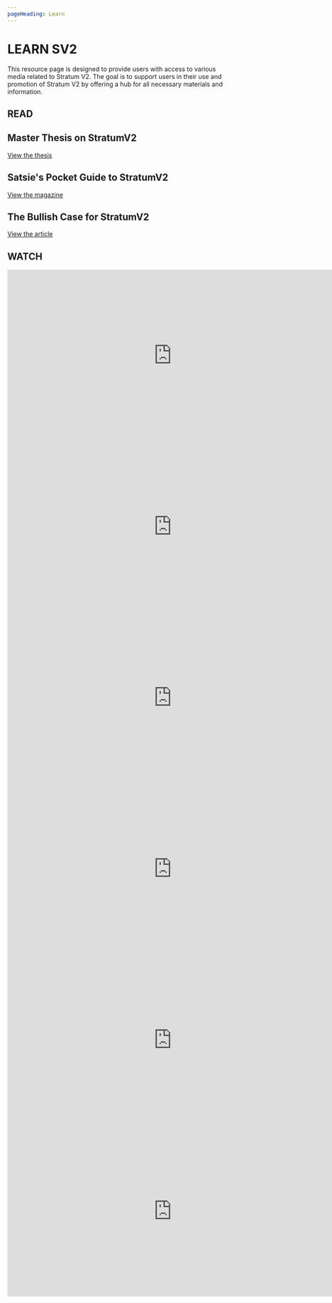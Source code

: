 ```yaml
---
pageHeading: Learn
---
```


# LEARN SV2

This resource page is designed to provide users with access to various media related to Stratum V2. The goal is to support users in their use and promotion of Stratum V2 by offering a hub for all necessary materials and information.

## READ

<div class="read-link-container">
  <h2 class="read-link">Master Thesis on StratumV2</h2>
   <a href="https://webthesis.biblio.polito.it/27678/" target="_blank" class="external-link">View the thesis</a>
</div>

<div class="read-link-container">
  <h2 class="read-link">Satsie's Pocket Guide to StratumV2</h2>
   <a href="https://satsie.dev/zines/sv2.html" target="_blank" class="external-link">View the magazine</a>
</div>

<div class="read-link-container">
  <h2 class="read-link">The Bullish Case for StratumV2</h2>
   <a href="https://www.swanbitcoin.com/industry/the-bullish-case-for-stratum/" target="_blank" class="external-link">View the article</a>
</div>

## WATCH

<div class="video-container series">
<iframe width="740" height="385" src="https://www.youtube.com/embed/XDXQuEJHa8Q" frameborder="0" allowfullscreen></iframe>
</div>

<div class="video-container series">
<iframe width="740" height="385" src="https://www.youtube.com/embed/xrdhtQPHg2o" frameborder="0" allowfullscreen></iframe>
</div>

<div class="video-container series">
<iframe width="740" height="385" src="https://youtube.com/embed/f3XsNhLiPBk" frameborder="0" allowfullscreen></iframe>
</div>

<div class="video-container series">
<iframe width="740" height="385" src="https://youtube.com/embed/4r3hb2OqLBg" frameborder="0" allowfullscreen></iframe>
</div>

<div class="video-container series">
<iframe width="740" height="385" src="https://youtube.com/embed/mTXw3UZNT0Y" frameborder="0" allowfullscreen></iframe>
</div>

<div class="video-container series">
<iframe width="740" height="385" src="https://www.youtube.com/embed/videoseries?list=PLZXAi8dsUIn0GmElOcmqUtgA5psfFIZoO" frameborder="0" allowfullscreen></iframe>
</div>

<script>

    console.log('hello')

   
    </script>

